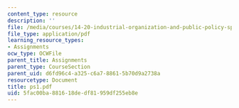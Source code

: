 ```yaml
---
content_type: resource
description: ''
file: /media/courses/14-20-industrial-organization-and-public-policy-spring-2003/5fac00ba881618dedf81959df255eb8e_ps1.pdf
file_type: application/pdf
learning_resource_types:
- Assignments
ocw_type: OCWFile
parent_title: Assignments
parent_type: CourseSection
parent_uid: d6fd96c4-a325-c6a7-8861-5b70d9a2738a
resourcetype: Document
title: ps1.pdf
uid: 5fac00ba-8816-18de-df81-959df255eb8e
---
```

